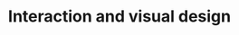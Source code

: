 ---
layout: collection
title: Interaction and visual design
description: Interaction and visual design decisions on BEIS RPR
pagination:
  data: collections.interaction-design
  reverse: true
  size: 50
permalink: "interaction-design/{% if pagination.pageNumber > 0 %}page/{{ pagination.pageNumber + 1 }}{% endif %}/"
override:tags:
  - post
eleventyComputed:
  eleventyNavigation:
    key: "{{ title }}"
    excerpt: "{{ description }}"
    parent: home
    order: 1
related:
  items:
  - text: RPR beta prototype
    href: https://rpr-prototype.herokuapp.com/
---
